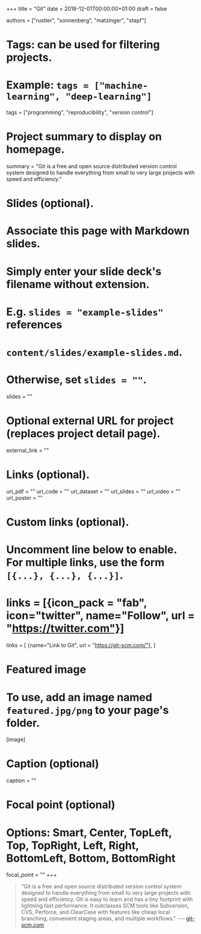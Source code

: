 +++
title = "Git"
date = 2018-12-01T00:00:00+01:00
draft = false

authors = ["rustler", "sonnenberg", "matzinger", "stapf"]
# Tags: can be used for filtering projects.
# Example: `tags = ["machine-learning", "deep-learning"]`
tags = ["programming", "reproducibility", "version control"]

# Project summary to display on homepage.
summary = "Git is a free and open source distributed version control system designed to handle everything from small to very large projects with speed and efficiency."

# Slides (optional).
#   Associate this page with Markdown slides.
#   Simply enter your slide deck's filename without extension.
#   E.g. `slides = "example-slides"` references 
#   `content/slides/example-slides.md`.
#   Otherwise, set `slides = ""`.
slides = ""

# Optional external URL for project (replaces project detail page).
external_link = ""

# Links (optional).
url_pdf = ""
url_code = ""
url_dataset = ""
url_slides = ""
url_video = ""
url_poster = ""

# Custom links (optional).
#   Uncomment line below to enable. For multiple links, use the form `[{...}, {...}, {...}]`.
# links = [{icon_pack = "fab", icon="twitter", name="Follow", url = "https://twitter.com"}]
links = [
{name="Link to Git",  url = "https://git-scm.com/"},
]

# Featured image
# To use, add an image named `featured.jpg/png` to your page's folder. 
[image]
  # Caption (optional)
  caption = ""

  # Focal point (optional)
  # Options: Smart, Center, TopLeft, Top, TopRight, Left, Right, BottomLeft, Bottom, BottomRight
  focal_point = ""
+++

>"Git is a free and open source distributed version control system designed to 
handle everything from small to very large projects with speed and efficiency.
Git is easy to learn and has a tiny footprint with lightning fast performance. 
It outclasses SCM tools like Subversion, CVS, Perforce, and ClearCase with 
features like cheap local branching, convenient staging areas, and multiple 
workflows." 
--- [git-scm.com](https://git-scm.com/)